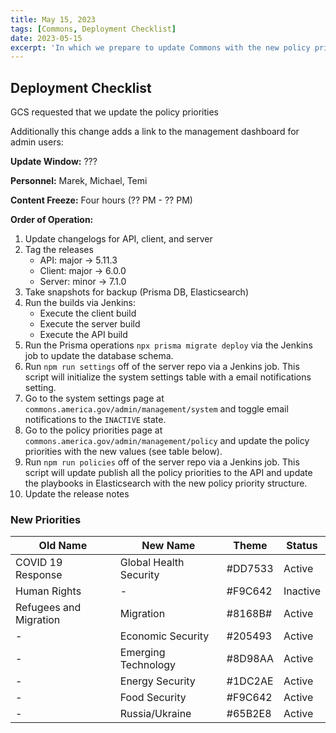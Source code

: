 ```yaml
---
title: May 15, 2023
tags: [Commons, Deployment Checklist]
date: 2023-05-15
excerpt: 'In which we prepare to update Commons with the new policy priorities.'
---
```


## Deployment Checklist

GCS requested that we update the policy priorities

Additionally this change adds a link to the management dashboard for admin users:

**Update Window:** ???

**Personnel:** Marek, Michael, Temi

**Content Freeze:** Four hours (?? PM - ?? PM)

**Order of Operation:**

1. Update changelogs for API, client, and server
1. Tag the releases
   - API: major -> 5.11.3
   - Client: major -> 6.0.0
   - Server: minor -> 7.1.0
1. Take snapshots for backup (Prisma DB, Elasticsearch)
1. Run the builds via Jenkins:
   - Execute the client build
   - Execute the server build
   - Execute the API build
1. Run the Prisma operations `npx prisma migrate deploy` via the Jenkins job to update the database schema.
1. Run `npm run settings` off of the server repo via a Jenkins job. This script will initialize the system settings table with a email notifications setting.
1. Go to the system settings page at `commons.america.gov/admin/management/system` and toggle email notifications to the `INACTIVE` state.
1. Go to the policy priorities page at `commons.america.gov/admin/management/policy` and update the policy priorities with the new values (see table below).
1. Run `npm run policies` off of the server repo via a Jenkins job. This script will update publish all the policy priorities to the API and update the playbooks in Elasticsearch with the new policy priority structure.
1. Update the release notes

### New Priorities

| Old Name               | New Name               | Theme   | Status   |
| ---------------------- | ---------------------- | ------- | -------- |
| COVID 19 Response      | Global Health Security | #DD7533 | Active   |
| Human Rights           | -                      | #F9C642 | Inactive |
| Refugees and Migration | Migration              | #8168B# | Active   |
| -                      | Economic Security      | #205493 | Active   |
| -                      | Emerging Technology    | #8D98AA | Active   |
| -                      | Energy Security        | #1DC2AE | Active   |
| -                      | Food Security          | #F9C642 | Active   |
| -                      | Russia/Ukraine         | #65B2E8 | Active   |
